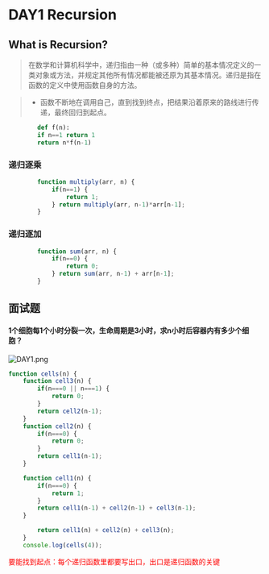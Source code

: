 # DAY1 Recursion

## What is Recursion?
>在数学和计算机科学中，递归指由一种（或多种）简单的基本情况定义的一类对象或方法，并规定其他所有情况都能被还原为其基本情况。递归是指在函数的定义中使用函数自身的方法。

> - 函数不断地在调用自己，直到找到终点，把结果沿着原来的路线进行传递，最终回归到起点。

```py
        def f(n):
        if n==1 return 1
        return n*f(n-1)
```

### 递归逐乘
``` js
        function multiply(arr, n) {
            if(n==1) {
                return 1;
            } return multiply(arr, n-1)*arr[n-1];
        }
```
### 递归逐加
``` js
        function sum(arr, n) {
            if(n==0) {
                return 0;
            } return sum(arr, n-1) + arr[n-1];
        }
```
  
## 面试题
#### 1个细胞每1个小时分裂一次，生命周期是3小时，求n小时后容器内有多少个细胞？
![DAY1.png](https://media.haochen.me/DAY1.png)
```js
function cells(n) {
    function cell3(n) {
        if(n===0 || n===1) {
            return 0;
        }
        return cell2(n-1);
    }
    function cell2(n) {
        if(n===0) {
            return 0;
        }
        return cell1(n-1);
    }

    function cell1(n) {
        if(n===0) {
            return 1;
        }
        return cell1(n-1) + cell2(n-1) + cell3(n-1);
    }

        return cell1(n) + cell2(n) + cell3(n);
    }
    console.log(cells(4));
```
<font color=red>
  要能找到起点：每个递归函数里都要写出口，出口是递归函数的关键</font>